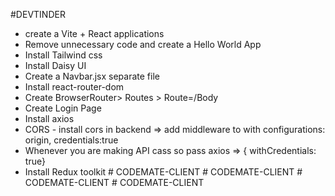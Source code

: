 #DEVTINDER


- create a Vite + React applications
- Remove unnecessary code and create a Hello World App
- Install Tailwind css
- Install Daisy UI
- Create a Navbar.jsx separate file
- Install react-router-dom
- Create BrowserRouter> Routes > Route=/Body
- Create Login Page
- Install axios
- CORS - install cors in backend => add middleware to with configurations: origin, credentials:true
- Whenever you are making API cass so pass axios => { withCredentials: true}
- Install Redux toolkit #   C O D E M A T E - C L I E N T  
 #   C O D E M A T E - C L I E N T  
 #   C O D E M A T E - C L I E N T  
 #   C O D E M A T E - C L I E N T  
 